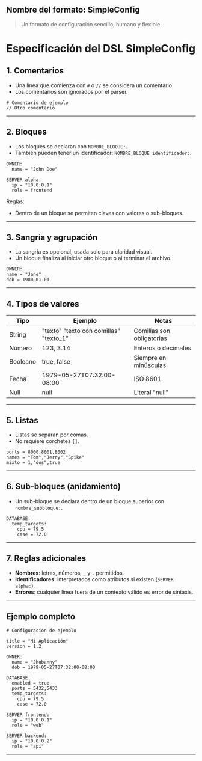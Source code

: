 ## Nombre del formato: **SimpleConfig**

> Un formato de configuración sencillo, humano y flexible.

# Especificación del DSL SimpleConfig

## 1. Comentarios
- Una línea que comienza con `#` o `//` se considera un comentario.
- Los comentarios son ignorados por el parser.

```plaintext
# Comentario de ejemplo
// Otro comentario
```

---


## 2. Bloques
- Los bloques se declaran con `NOMBRE_BLOQUE:`.
- También pueden tener un identificador: `NOMBRE_BLOQUE identificador:`.

```plaintext
OWNER:
  name = "John Doe"

SERVER alpha:
  ip = "10.0.0.1"
  role = frontend
```

Reglas:
- Dentro de un bloque se permiten claves con valores o sub-bloques.

---

## 3. Sangría y agrupación
- La sangría es opcional, usada solo para claridad visual.
- Un bloque finaliza al iniciar otro bloque o al terminar el archivo.

```plaintext
OWNER:
name = "Jane"
dob = 1980-01-01
```

---

## 4. Tipos de valores

| Tipo     | Ejemplo                               | Notas                                     |
|----------|---------------------------------------|-------------------------------------------|
| String   | "texto" "texto con comillas" "texto_1" | Comillas son obligatorias       |
| Número  | 123, 3.14                              | Enteros o decimales                      |
| Booleano | true, false                           | Siempre en minúsculas                   |
| Fecha    | 1979-05-27T07:32:00-08:00             | ISO 8601                                  |
| Null     | null                                  | Literal "null"                           |

---

## 5. Listas
- Listas se separan por comas.
- No requiere corchetes `[]`.

```plaintext
ports = 8000,8001,8002
names = "Tom","Jerry","Spike"
mixto = 1,"dos",true
```

---

## 6. Sub-bloques (anidamiento)
- Un sub-bloque se declara dentro de un bloque superior con `nombre_subbloque:`.

```plaintext
DATABASE:
  temp_targets:
    cpu = 79.5
    case = 72.0
```

---

## 7. Reglas adicionales
- **Nombres**: letras, números, `_` y `.` permitidos.
- **Identificadores**: interpretados como atributos si existen (`SERVER alpha:`).
- **Errores**: cualquier línea fuera de un contexto válido es error de sintaxis.

---

## Ejemplo completo

```plaintext
# Configuración de ejemplo

title = "Mi Aplicación"
version = 1.2

OWNER:
  name = "Jhobanny"
  dob = 1979-05-27T07:32:00-08:00

DATABASE:
  enabled = true
  ports = 5432,5433
  temp_targets:
    cpu = 79.5
    case = 72.0

SERVER frontend:
  ip = "10.0.0.1"
  role = "web"

SERVER backend:
  ip = "10.0.0.2"
  role = "api"
```

---

